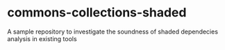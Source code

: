 # commons-collections-shaded
A sample repository to investigate the soundness of shaded dependecies analysis in existing tools
